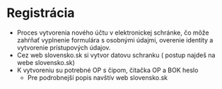 # Registrácia
-	Proces vytvorenia nového účtu v elektronickej schránke, čo môže zahŕňať vyplnenie formulára s osobnými údajmi, overenie identity a vytvorenie prístupových údajov.
-	Cez web slovensko.sk si vytvor datovu schranku ( postup najdeš na webe slovensko.sk)
-	K vytvoreniu su potrebné OP s čipom, čítačka OP a BOK heslo
    - Pre podrobnejší popis navštív web slovensko.sk